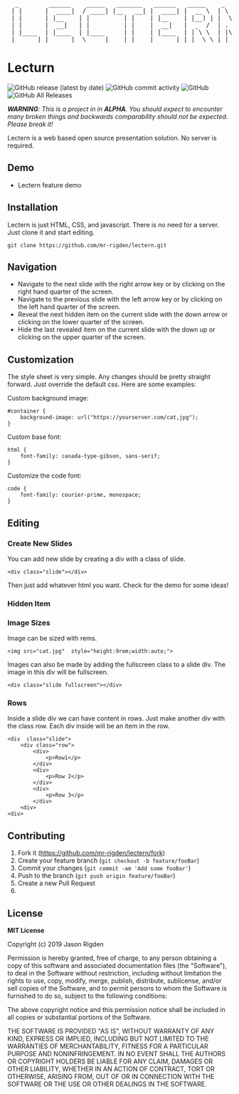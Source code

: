 <pre>
  _        ______    _____   _______   ______   _____    _   _ 
 | |      |  ____|  / ____| |__   __| |  ____| |  __ \  | \ | |
 | |      | |__    | |         | |    | |__    | |__) | |  \| |
 | |      |  __|   | |         | |    |  __|   |  _  /  | . ` |
 | |____  | |____  | |____     | |    | |____  | | \ \  | |\  |
 |______| |______|  \_____|    |_|    |______| |_|  \_\ |_| \_|
</pre>

# Lecturn

![GitHub release (latest by date)](https://img.shields.io/github/v/release/mr-rigden/lectern?style=flat-square)  ![GitHub commit activity](https://img.shields.io/github/commit-activity/m/mr-rigden/lectern)
 ![GitHub](https://img.shields.io/github/license/mr-rigden/lectern?style=flat-square) ![GitHub All Releases](https://img.shields.io/github/downloads/mr-rigden/lectern/total?style=flat-square)  

***WARNING**: This is a project in in **ALPHA**. You should expect to encounter many broken things and backwards comparability should not be expected. Please break it!*

Lectern is a web based open source presentation solution. No server is required. 

## Demo
* Lectern feature demo


## Installation
Lectern is just HTML, CSS, and javascript. There is no need for a server. Just clone it and start editing.

    git clone https://github.com/mr-rigden/lectern.git


## Navigation
* Navigate to the next slide with the right arrow key or by clicking on the right hand quarter of the screen.
* Navigate to the previous slide with the left arrow key or by clicking on the left hand quarter of the screen.
* Reveal the next hidden item on the current slide with the down arrow or clicking on the lower quarter of the screen. 
* Hide the last revealed item on the current slide with the down up or clicking on the upper quarter of the screen. 


## Customization
The style sheet is very simple. Any changes should be pretty straight forward. Just override the default css. Here are some examples:

Custom background image:

    #container {
	    background-image: url("https://yourserver.com/cat,jpg");
    }

Custom base font:

    html {
    	font-family: canada-type-gibson, sans-serif;
    }

Customize the code font:

    code {
    	font-family: courier-prime, monospace;
    }



## Editing

### Create New Slides
You can add new slide by creating a div with a class of slide.

    <div class="slide"></div>
    
  Then just add whatever html you want. Check for the demo for some ideas!

### Hidden Item
  

### Image Sizes
Image can be sized with rems. 

    <img src="cat.jpg"  style="height:9rem;width:auto;">

Images can also be made by adding the fullscreen class to a slide div. The image in this div will be fullscreen.

    <div class="slide fullscreen"></div>

### Rows
Inside a slide div we can have content in rows. Just make another div with the class row. Each div inside will be an item in the row.

    <div  class="slide">
    	<div class="row">
    		<div>
    			<p>Row1</p>
    		</div>
    		<div>
    			<p>Row 2</p>
    		</div>
    		<div>
    			<p>Row 3</p>
    		</div>
    	<div>
    <div>








## Contributing

1. Fork it (<https://github.com/mr-rigden/lectern/fork>)
2. Create your feature branch (`git checkout -b feature/fooBar`)
3. Commit your changes (`git commit -am 'Add some fooBar'`)
4. Push to the branch (`git push origin feature/fooBar`)
5. Create a new Pull Request
6. 
## License
**MIT License**

Copyright (c) 2019 Jason Rigden

Permission is hereby granted, free of charge, to any person obtaining a copy of this software and associated documentation files (the "Software"), to deal in the Software without restriction, including without limitation the rights to use, copy, modify, merge, publish, distribute, sublicense, and/or sell copies of the Software, and to permit persons to whom the Software is furnished to do so, subject to the following conditions:

The above copyright notice and this permission notice shall be included in all copies or substantial portions of the Software.

THE SOFTWARE IS PROVIDED "AS IS", WITHOUT WARRANTY OF ANY KIND, EXPRESS OR IMPLIED, INCLUDING BUT NOT LIMITED TO THE WARRANTIES OF MERCHANTABILITY, FITNESS FOR A PARTICULAR PURPOSE AND NONINFRINGEMENT. IN NO EVENT SHALL THE AUTHORS OR COPYRIGHT HOLDERS BE LIABLE FOR ANY CLAIM, DAMAGES OR OTHER LIABILITY, WHETHER IN AN ACTION OF CONTRACT, TORT OR OTHERWISE, ARISING FROM, OUT OF OR IN CONNECTION WITH THE SOFTWARE OR THE USE OR OTHER DEALINGS IN THE SOFTWARE.


```


